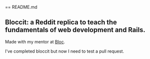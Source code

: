 == README.md

## Bloccit: a Reddit replica to teach the fundamentals of web development and Rails.
 
Made with my mentor at [Bloc](http://bloc.io).



I've completed bloccit but now I need to test a pull request.